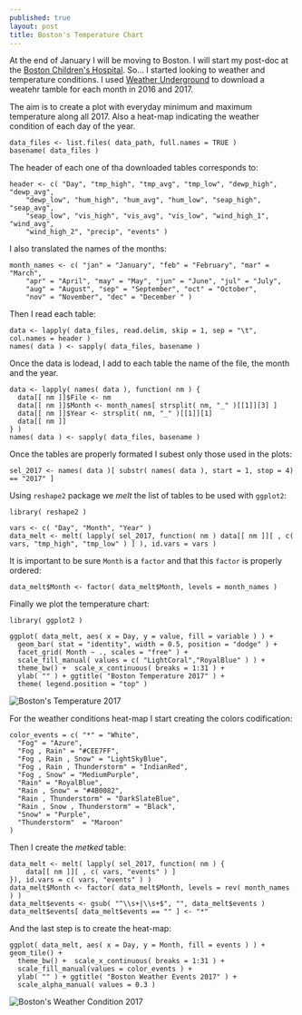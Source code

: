 ```yaml
---
published: true
layout: post
title: Boston's Temperature Chart
---
```



At the end of January I will be moving to Boston. I will start my post-doc at the [Boston Children's Hospital](www.childrenshospital.org). So... I started looking to weather and temperature conditions. I used [Weather Underground](https://www.wunderground.com) to download a weatehr tamble for each month in 2016 and 2017.

The aim is to create a plot with everyday minimum and maximum temperature along all 2017. Also a heat-map indicating the weather condition of each day of the year.

```{r}
data_files <- list.files( data_path, full.names = TRUE )
basename( data_files )
```

The header of each one of tha downloaded tables corresponds to:

```{r}
header <- c( "Day", "tmp_high", "tmp_avg", "tmp_low", "dewp_high", "dewp_avg", 
    "dewp_low", "hum_high", "hum_avg", "hum_low", "seap_high", "seap_avg", 
    "seap_low", "vis_high", "vis_avg", "vis_low", "wind_high_1", "wind_avg", 
    "wind_high_2", "precip", "events" )
```

I also translated the names of the months:

```{r}
month_names <- c( "jan" = "January", "feb" = "February", "mar" = "March", 
    "apr" = "April", "may" = "May", "jun" = "June", "jul" = "July", 
    "aug" = "August", "sep" = "September", "oct" = "October", 
    "nov" = "November", "dec" = "December " )
```

Then I read each table:

```{r}
data <- lapply( data_files, read.delim, skip = 1, sep = "\t", col.names = header )
names( data ) <- sapply( data_files, basename )
```

Once the data is lodead, I add to each table the name of the file, the month and the year.

```{r}
data <- lapply( names( data ), function( nm ) { 
  data[[ nm ]]$File <- nm
  data[[ nm ]]$Month <- month_names[ strsplit( nm, "_" )[[1]][3] ]
  data[[ nm ]]$Year <- strsplit( nm, "_" )[[1]][1]
  data[[ nm ]] 
} )
names( data ) <- sapply( data_files, basename )
```

Once the tables are properly formated I subest only those used in the plots:

```{r}
sel_2017 <- names( data )[ substr( names( data ), start = 1, stop = 4) == "2017" ]
```

Using `reshape2` package we *melt* the list of tables to be used with `ggplot2`:

```{r}
library( reshape2 )

vars <- c( "Day", "Month", "Year" )
data_melt <- melt( lapply( sel_2017, function( nm ) data[[ nm ]][ , c( vars, "tmp_high", "tmp_low" ) ] ), id.vars = vars )
```

It is important to be sure `Month` is a `factor` and that this `factor` is properly ordered:

```{r}
data_melt$Month <- factor( data_melt$Month, levels = month_names )
```

Finally we plot the temperature chart:

```{r}
library( ggplot2 )

ggplot( data_melt, aes( x = Day, y = value, fill = variable ) ) + 
  geom_bar( stat = "identity", width = 0.5, position = "dodge" ) +
  facet_grid( Month ~ ., scales = "free" ) +
  scale_fill_manual( values = c( "LightCoral","RoyalBlue" ) ) +
  theme_bw() +  scale_x_continuous( breaks = 1:31 ) +
  ylab( "" ) + ggtitle( "Boston Temperature 2017" ) +
  theme( legend.position = "top" )
```

![Boston's Temperature 2017]({{baseurl}}/assets/boston-weather-temperature.png)

For the weather conditions heat-map I start creating the colors codification:

```{r}
color_events = c( "*" = "White",
  "Fog" = "Azure",
  "Fog , Rain" = "#CEE7FF",
  "Fog , Rain , Snow" = "LightSkyBlue",
  "Fog , Rain , Thunderstorm" = "IndianRed",
  "Fog , Snow" = "MediumPurple",
  "Rain" = "RoyalBlue",
  "Rain , Snow" = "#4B0082",
  "Rain , Thunderstorm" = "DarkSlateBlue",
  "Rain , Snow , Thunderstorm" = "Black",
  "Snow" = "Purple",
  "Thunderstorm"  = "Maroon"
)
```

Then I create the _metked_ table:

```{r}
data_melt <- melt( lapply( sel_2017, function( nm ) {
    data[[ nm ]][ , c( vars, "events" ) ]
}), id.vars = c( vars, "events" ) )
data_melt$Month <- factor( data_melt$Month, levels = rev( month_names ) )
data_melt$events <- gsub( "^\\s+|\\s+$", "", data_melt$events )
data_melt$events[ data_melt$events == "" ] <- "*"
```

And the last step is to create the heat-map:

```{r message=FALSE, fig.width=10, fig.height=5}
ggplot( data_melt, aes( x = Day, y = Month, fill = events ) ) + geom_tile() +
  theme_bw() +  scale_x_continuous( breaks = 1:31 ) +
  scale_fill_manual(values = color_events ) +
  ylab( "" ) + ggtitle( "Boston Weather Events 2017" ) +
  scale_alpha_manual( values = 0.3 )
```

![Boston's Weather Condition 2017]({{baseurl}}/assets/boston-weather-conditions.png)
